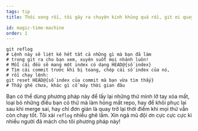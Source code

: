 ```yaml
---
tags: tip
title: Thôi xong rồi, tôi gây ra chuyện kinh khủng quá rồi, git ơi quay ngược lại thời gian được không làm ơn đi mà!?!

id: magic-time-machine
order: 1
---
```


```git
git reflog
# Lệnh này sẽ liệt kê hết tất cả những gì mà bạn đã làm
# trong git ra cho bạn xem, xuyên suốt mọi nhánh luôn!
# Mỗi cái đều sẽ mang một index có dạng HEAD@{số index}
# Tìm cái commit trước khi bị toang, chép cái số index của nó,
# rồi chạy lệnh:
git reset HEAD@{số index của commit mà bạn vừa tìm thấy}
# Thấy ghê chưa, khác gì cỗ máy thời gian đâu
```

Bạn có thể dùng phương pháp này để lấy lại những thứ mình lỡ tay xóa mất, loại bỏ những điều bạn có thử mà làm hỏng mất repo, hay để khôi phục lại sau khi merge sai, hay chỉ đơn giản là quay trở lại thời điểm khi mọi thứ vẫn còn chạy tốt. Tôi xài `reflog` nhiều ghê lắm. Xin ngả mũ đội ơn cực cực cực kì nhiều người đã mách cho tôi phương pháp này!